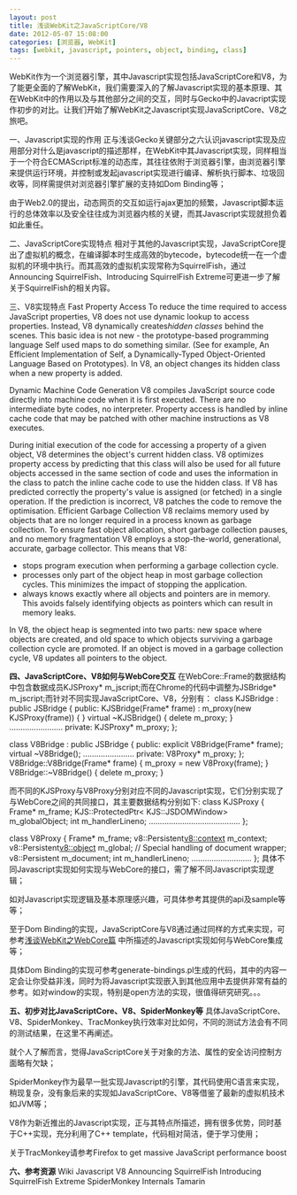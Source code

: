 ```yaml
---
layout: post
title: 浅谈WebKit之JavaScriptCore/V8
date: 2012-05-07 15:08:00
categories: [浏览器, WebKit]
tags: [webkit, javascript, pointers, object, binding, class]
---
```

WebKit作为一个浏览器引擎，其中Javascript实现包括JavaScriptCore和V8，为了能更全面的了解WebKit，我们需要深入的了解Javascript实现的基本原理、其在WebKit中的作用以及与其他部分之间的交互，同时与Gecko中的Javacript实现作初步的对比。让我们开始了解WebKit之Javascript实现JavaScriptCore、V8之旅吧。

一、Javascript实现的作用
正与浅谈Gecko关键部分之六认识javascript实现及应用部分对什么是javascript的描述那样，在WebKit中其Javascript实现，同样相当于一个符合ECMAScript标准的动态库，其往往依附于浏览器引擎，由浏览器引擎来提供运行环境，并控制或发起javascript实现进行编译、解析执行脚本、垃圾回收等，同样需提供对浏览器引擎扩展的支持如Dom Binding等；

由于Web2.0的提出，动态网页的交互如运行ajax更加的频繁，Javascript脚本运行的总体效率以及安全往往成为浏览器内核的关键，而其Javascript实现就担负着如此重任。

二、JavaScriptCore实现特点
相对于其他的Javascript实现，JavaScriptCore提出了虚拟机的概念，在编译脚本时生成高效的bytecode，bytecode统一在一个虚拟机的环境中执行。而其高效的虚拟机实现常称为SquirrelFish，通过Announcing SquirrelFish、Introducing SquirrelFish Extreme可更进一步了解关于SquirrelFish的相关内容。

三、V8实现特点
Fast Property Access
To reduce the time required to access JavaScript properties, V8 does not use dynamic lookup to access properties. Instead, V8 dynamically creates*hidden classes* behind the scenes. This basic idea is not new - the prototype-based programming language
 Self used maps to do something similar. (See for example, An Efficient Implementation of Self, a Dynamically-Typed Object-Oriented Language Based on Prototypes). In V8, an object changes its hidden class when a new property is added.

Dynamic Machine Code Generation
V8 compiles JavaScript source code directly into machine code when it is first executed. There are no intermediate byte codes, no interpreter. Property access is handled by inline cache code that may be patched with other machine instructions as V8 executes.

During initial execution of the code for accessing a property of a given object, V8 determines the object's current hidden class. V8 optimizes property access by predicting that this class will also be used for all future objects accessed in the same section
 of code and uses the information in the class to patch the inline cache code to use the hidden class. If V8 has predicted correctly the property's value is assigned (or fetched) in a single operation. If the prediction is incorrect, V8 patches the code to
 remove the optimisation.
Efficient Garbage Collection
V8 reclaims memory used by objects that are no longer required in a process known as garbage collection. To ensure fast object allocation, short garbage collection pauses, and no memory fragmentation V8 employs a stop-the-world, generational, accurate, garbage
 collector. This means that V8:
- stops program execution when performing a garbage collection cycle.
- processes only part of the object heap in most garbage collection cycles. This minimizes the impact of stopping the application.
- always knows exactly where all objects and pointers are in memory. This avoids falsely identifying objects as pointers which can result in memory leaks.

In V8, the object heap is segmented into two parts: new space where objects are created, and old space to which objects surviving a garbage collection cycle are promoted. If an object is moved in a garbage collection cycle, V8 updates all pointers to the object.

**四、JavaScriptCore、V8如何与WebCore交互**
在WebCore::Frame的数据结构中包含数据成员KJSProxy* m_jscript;而在Chrome的代码中调整为JSBridge* m_jscript;而针对不同实现JavaScriptCore、V8，分别有：
class KJSBridge : public JSBridge {
public:
KJSBridge(Frame* frame) : m_proxy(new KJSProxy(frame)) { }
virtual ~KJSBridge() { delete m_proxy; }
........................
private:
KJSProxy* m_proxy;
};

class V8Bridge : public JSBridge {
public:
explicit V8Bridge(Frame* frame);
virtual ~V8Bridge();
.......................
private:
V8Proxy* m_proxy;
};
V8Bridge::V8Bridge(Frame* frame) {
m_proxy = new V8Proxy(frame);
}
V8Bridge::~V8Bridge() {
delete m_proxy;
}

而不同的KJSProxy与V8Proxy分别对应不同的Javascript实现，它们分别实现了与WebCore之间的共同接口，其主要数据结构分别如下:
class KJSProxy {
Frame* m_frame;
KJS::ProtectedPtr< KJS::JSDOMWindow> m_globalObject;
int m_handlerLineno;
.........................................
};

class V8Proxy {
Frame* m_frame;
v8::Persistent<v8::context> m_context;
v8::Persistent<v8::object> m_global;
// Special handling of document wrapper;
v8::Persistent m_document;
int m_handlerLineno;
...........................
};
具体不同Javascript实现如何实现与WebCore的接口，需了解不同Javascript实现逻辑；

如对Javascript实现逻辑及基本原理感兴趣，可具体参考其提供的api及sample等等；

至于Dom Binding的实现，JavaScriptCore与V8通过通过同样的方式来实现，可参考[浅谈WebKit之WebCore篇](http://blog.csdn.net/bertzhang/article/details/6756732) 中所描述的Javascript实现如何与WebCore集成等；

具体Dom Binding的实现可参考generate-bindings.pl生成的代码，其中的内容一定会让你受益非浅，同时为将Javascript实现嵌入到其他应用中去提供非常有益的参考。如对window的实现，特别是open方法的实现，很值得研究研究。。。

**五、初步对比JavaScriptCore、V8、SpiderMonkey等**
具体JavaScriptCore、V8、SpiderMonkey、TracMonkey执行效率对比如何，不同的测试方法会有不同的测试结果，在这里不再阐述。

就个人了解而言，觉得JavaScriptCore关于对象的方法、属性的安全访问控制方面略有欠缺；

SpiderMonkey作为最早一批实现Javascript的引擎，其代码使用C语言来实现，稍现复杂，没有象后来的实现如JavaScriptCore、V8等借鉴了最新的虚拟机技术如JVM等；

V8作为新近推出的Javascript实现，正与其特点所描述，拥有很多优势，同时基于C++实现，充分利用了C++ template，代码相对简洁，便于学习使用；

关于TracMonkey请参考Firefox to get massive JavaScript performance boost

**六、参考资源**
Wiki Javascript
V8
Announcing SquirrelFish
Introducing SquirrelFish Extreme
SpiderMonkey Internals
Tamarin